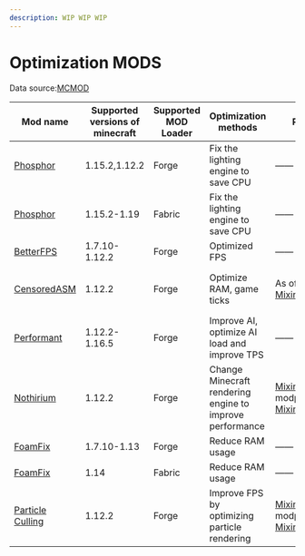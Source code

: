 ```yaml
---
description: WIP WIP WIP
---
```


# Optimization MODS

Data source:[MCMOD](https://www.mcmod.cn/modlist.html)

| Mod name                                                                          | Supported versions of minecraft | Supported MOD Loader | Optimization methods                                     | Required Mods                                                                                                                                                                                                                                            | incompatible mods                                                   |
| --------------------------------------------------------------------------------- | ------------------------------- | -------------------- | -------------------------------------------------------- | -------------------------------------------------------------------------------------------------------------------------------------------------------------------------------------------------------------------------------------------------------- | ------------------------------------------------------------------- |
| [Phosphor](https://www.curseforge.com/minecraft/mc-mods/phosphor-forge)           | 1.15.2,1.12.2                   | Forge                | Fix the lighting engine to save CPU                      | ——                                                                                                                                                                                                                                                       | ——                                                                  |
| [Phosphor](https://www.curseforge.com/minecraft/mc-mods/phosphor)                 | 1.15.2-1.19                     | Fabric               | Fix the lighting engine to save CPU                      | ——                                                                                                                                                                                                                                                       | ——                                                                  |
| [BetterFPS](https://www.curseforge.com/minecraft/mc-mods/betterfps)               | 1.7.10-1.12.2                   | Forge                | Optimized FPS                                            | ——                                                                                                                                                                                                                                                       | ——                                                                  |
| [CensoredASM](https://www.curseforge.com/minecraft/mc-mods/lolasm)                | 1.12.2                          | Forge                | Optimize RAM, game ticks                                 | As of 2.3, requires [MixinBooter](https://www.curseforge.com/minecraft/mc-mods/mixin-booter).                                                                                                                                                            | VanillaFix and TexFix(The mod integrated with their functions)      |
| [Performant](https://www.curseforge.com/minecraft/mc-mods/performant)             | 1.12.2-1.16.5                   | Forge                | Improve AI, optimize AI load and improve TPS             | ——                                                                                                                                                                                                                                                       | ——                                                                  |
| [Nothirium](https://www.curseforge.com/minecraft/mc-mods/nothirium)               | 1.12.2                          | Forge                | Change Minecraft rendering engine to improve performance | [MixinBootstrap](https://www.curseforge.com/minecraft/mc-mods/mixinbootstrap)(or any modprovide mixin,like [MixinBooter](https://www.curseforge.com/minecraft/mc-mods/mixin-booter));[RenderLib](https://www.curseforge.com/minecraft/mc-mods/renderlib) | Open Cubic Chunks;Far Plane Two;LittleTiles;GregTech CE: Unofficial |
| [FoamFix](https://www.curseforge.com/minecraft/mc-mods/foamfix-optimization-mod)  | 1.7.10-1.13                     | Forge                | Reduce RAM usage                                         | ——                                                                                                                                                                                                                                                       | ——                                                                  |
| [FoamFix](https://www.curseforge.com/minecraft/mc-mods/foamfix-optimization-mod)  | 1.14                            | Fabric               | Reduce RAM usage                                         | ——                                                                                                                                                                                                                                                       | ——                                                                  |
| [Particle Culling](https://www.curseforge.com/minecraft/mc-mods/particle-culling) | 1.12.2                          | Forge                | Improve FPS by optimizing particle rendering             | [MixinBootstrap](https://www.curseforge.com/minecraft/mc-mods/mixinbootstrap)(or any modprovide mixin,like [MixinBooter](https://www.curseforge.com/minecraft/mc-mods/mixin-booter))                                                                     | ——                                                                  |

